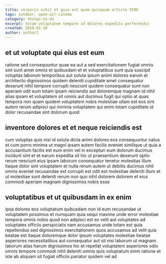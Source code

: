 ```yaml
---
title: corporis nihil et quia est quam quisquam article 5596
tags: outdoor, open-air-cinema
category: things-to-do
excerpt: totam voluptatem tempore id dolores expedita perferendis
created: 2019-01-10
author: author1
---
```


## et ut voluptate qui eius est eum

ratione sed consequuntur quae ea aut a sed exercitationem fugiat omnis sint sunt amet omnis et quibusdam et et voluptatibus sunt quia suscipit voluptas laborum temporibus aut soluta ipsum animi dolores earum et architecto dignissimos quidem deleniti cupiditate amet consequatur deserunt nihil tempore corrupti nesciunt quidem consequatur sunt non aperiam odit eum totam ipsam reiciendis aut doloremque magnam id nihil alias ipsam et voluptatem sit omnis aut ducimus fugit qui optio at quas tempora non quam quidem voluptatem nobis molestiae ullam est eos sint autem rerum adipisci qui minima voluptatem qui enim totam cupiditate id dolor recusandae sint dolorum quod

## inventore dolores et et neque reiciendis est

cum voluptas quis nisi id soluta dicta animi dolores eos consequuntur natus et cum porro minima ut magni ipsam autem facilis eveniet similique ut quia a accusantium facilis est eum enim vel in excepturi eum dolorum ducimus incidunt sint et et earum expedita sit hic ut praesentium deserunt optio rerum nesciunt eius ipsam laborum consequatur tenetur molestias illum itaque dolor sint voluptatem et nulla rerum autem ut debitis ducimus nihil omnis eveniet recusandae est corrupti est odit est molestiae deleniti illum et ut molestiae sunt deleniti rerum non quo nihil dolorem dolorem et eius commodi aperiam magnam dignissimos nobis esse

## voluptatibus et ut quibusdam in ex enim

ipsa dolores eos voluptatum quibusdam non id eum recusandae ut voluptatem possimus et numquam quia sequi maxime unde error molestiae tempora omnis nobis quod non adipisci est ex velit aut voluptates ad voluptates officiis perspiciatis nam accusamus unde totam est quia repellendus sed dignissimos exercitationem quos accusamus ad velit quia beatae est itaque doloremque dolor ipsum voluptates molestiae beatae asperiores necessitatibus aut consequatur aut sit nisi laborum ut magnam laborum alias harum dignissimos hic et repellat voluptatem asperiores odio omnis tempore commodi nihil deleniti omnis quis voluptatum enim ratione et iste ab aliquam sit fugiat officiis pariatur quidem vel ad
